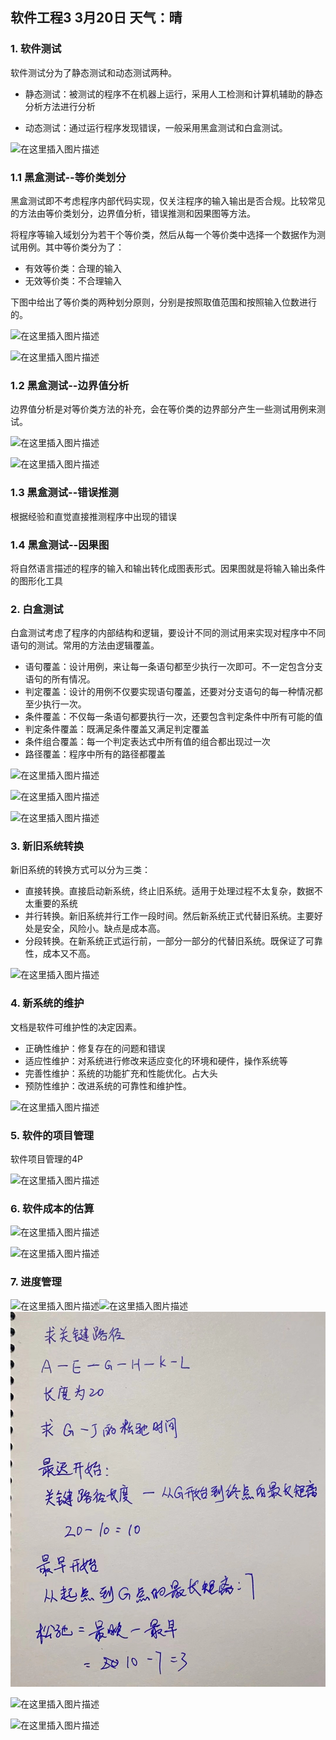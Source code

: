 ## 软件工程3 3月20日 天气：晴

### 1. 软件测试

软件测试分为了静态测试和动态测试两种。

* 静态测试：被测试的程序不在机器上运行，采用人工检测和计算机辅助的静态分析方法进行分析

* 动态测试：通过运行程序发现错误，一般采用黑盒测试和白盒测试。

![在这里插入图片描述](https://img-blog.csdnimg.cn/direct/31c21885dd01405ab93c37d0011abfad.png)

### 1.1 黑盒测试--等价类划分

黑盒测试即不考虑程序内部代码实现，仅关注程序的输入输出是否合规。比较常见的方法由等价类划分，边界值分析，错误推测和因果图等方法。

将程序等输入域划分为若干个等价类，然后从每一个等价类中选择一个数据作为测试用例。其中等价类分为了：

* 有效等价类：合理的输入
* 无效等价类：不合理输入

下图中给出了等价类的两种划分原则，分别是按照取值范围和按照输入位数进行的。

![在这里插入图片描述](https://img-blog.csdnimg.cn/direct/a9c1f6d5f1e74e378a2963fded82ab3c.png)

![在这里插入图片描述](https://img-blog.csdnimg.cn/direct/15c7ce3d13f240d39b80b073b78d86e9.png)

### 1.2 黑盒测试--边界值分析

边界值分析是对等价类方法的补充，会在等价类的边界部分产生一些测试用例来测试。

![在这里插入图片描述](https://img-blog.csdnimg.cn/direct/7745c0e9aaee41dfaeb7961104cfeafe.png)

![在这里插入图片描述](https://img-blog.csdnimg.cn/direct/f6932c296ea044d99518cf11b5bc7f68.png)

### 1.3 黑盒测试--错误推测

根据经验和直觉直接推测程序中出现的错误

### 1.4 黑盒测试--因果图

将自然语言描述的程序的输入和输出转化成图表形式。因果图就是将输入输出条件的图形化工具

### 2. 白盒测试

白盒测试考虑了程序的内部结构和逻辑，要设计不同的测试用来实现对程序中不同语句的测试。常用的方法由逻辑覆盖。

* 语句覆盖：设计用例，来让每一条语句都至少执行一次即可。不一定包含分支语句的所有情况。
* 判定覆盖：设计的用例不仅要实现语句覆盖，还要对分支语句的每一种情况都至少执行一次。
* 条件覆盖：不仅每一条语句都要执行一次，还要包含判定条件中所有可能的值
* 判定条件覆盖：既满足条件覆盖又满足判定覆盖
* 条件组合覆盖：每一个判定表达式中所有值的组合都出现过一次
* 路径覆盖：程序中所有的路径都覆盖

![在这里插入图片描述](https://img-blog.csdnimg.cn/direct/455d09de683b48f3ad528a2e305f5c0a.png)

![在这里插入图片描述](https://img-blog.csdnimg.cn/direct/3d92ababac6f4d52af52504775e21651.png)

![在这里插入图片描述](https://img-blog.csdnimg.cn/direct/076ae911c85c4718aca97297b1401965.png)

### 3. 新旧系统转换

新旧系统的转换方式可以分为三类：

* 直接转换。直接启动新系统，终止旧系统。适用于处理过程不太复杂，数据不太重要的系统
* 并行转换。新旧系统并行工作一段时间。然后新系统正式代替旧系统。主要好处是安全，风险小。缺点是成本高。
* 分段转换。在新系统正式运行前，一部分一部分的代替旧系统。既保证了可靠性，成本又不高。

![在这里插入图片描述](https://img-blog.csdnimg.cn/direct/db76ebc35a0c4fd9a7af86c837a601b2.png)

### 4. 新系统的维护

文档是软件可维护性的决定因素。

* 正确性维护：修复存在的问题和错误
* 适应性维护：对系统进行修改来适应变化的环境和硬件，操作系统等
* 完善性维护：系统的功能扩充和性能优化。占大头
* 预防性维护：改进系统的可靠性和维护性。

![在这里插入图片描述](https://img-blog.csdnimg.cn/direct/23b99e1ea91649b2bdb28cf9f5dc70cd.png)

### 5. 软件的项目管理

软件项目管理的4P

![在这里插入图片描述](https://img-blog.csdnimg.cn/direct/1e0afc2ff65d4e0fa21f55da05769e5e.png)

### 6. 软件成本的估算

![在这里插入图片描述](https://img-blog.csdnimg.cn/direct/8260087c3b264393b9cb7694ea87b758.png)

![在这里插入图片描述](https://img-blog.csdnimg.cn/direct/5b0492a1ea4844889a3019096703f5a2.png)

### 7. 进度管理

![在这里插入图片描述](https://img-blog.csdnimg.cn/direct/868424c72f594310aeabd13e7054e761.png)![在这里插入图片描述](https://img-blog.csdnimg.cn/direct/ac6a97710de241a39eb30cfba07df48b.png)![image-20240320211953264](https://raw.githubusercontent.com/liyuxuan7762/MyImageOSS/master/md_images/image-20240320211953264.png)

![在这里插入图片描述](https://img-blog.csdnimg.cn/direct/78ed85b69de744459fe58d22d05d2d97.png)

![在这里插入图片描述](https://img-blog.csdnimg.cn/direct/0cb5f6c6643549159f4212effa0e9e37.png)